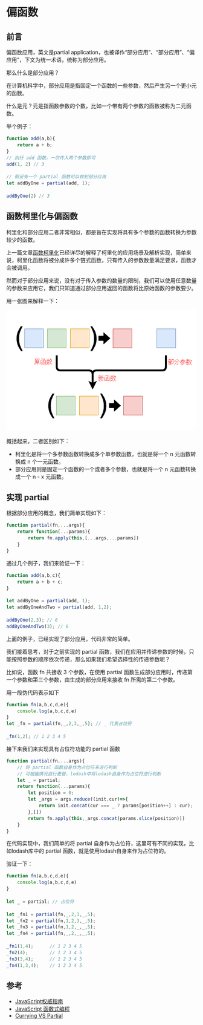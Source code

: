 # 偏函数

## 前言

偏函数应用，英文是partial application，也被译作“部分应用”、“部分应用”、“偏应用”，下文为统一术语，统称为部分应用。

那么什么是部分应用？

在计算机科学中，部分应用是指固定一个函数的一些参数，然后产生另一个更小元的函数。

什么是元？元是指函数参数的个数，比如一个带有两个参数的函数被称为二元函数。

举个例子：

```javascript
function add(a,b){
    return a + b;
}
// 执行 add 函数，一次传入两个参数即可
add(1, 2) // 3

// 假设有一个 partial 函数可以做到部分应用
let addByOne = partial(add, 1);

addByOne(2) // 3
```

## 函数柯里化与偏函数

柯里化和部分应用二者非常相似，都是旨在实现将具有多个参数的函数转换为参数较少的函数。

上一篇文章[函数柯里化](https)已经详尽的解释了柯里化的应用场景及解析实现，简单来说，柯里化函数将被分成许多个链式函数，只有传入的参数数量满足要求，函数才会被调用。

然而对于部分应用来说，没有对于传入参数的数量的限制，我们可以使用任意数量的参数来应用它，我们只知道通过部分应用返回的函数将比原始函数的参数要少。

用一张图来解释一下：

![](./1.png)

概括起来，二者区别如下：

+ 柯里化是将一个多参数函数转换成多个单参数函数，也就是将一个 n 元函数转换成 n 个一元函数。
+ 部分应用则是固定一个函数的一个或者多个参数，也就是将一个 n 元函数转换成一个 n - x 元函数。

## 实现 partial

根据部分应用的概念，我们简单实现如下：

```javascript
function partial(fn,...args){
    return function(...params){
        return fn.apply(this,[...args,...params])
    }
}
```

通过几个例子，我们来验证一下：

```javascript
function add(a,b,c){
    return a + b + c;
}

let addByOne = partial(add, 1);
let addByOneAndTwo = partial(add, 1,2);

addByOne(2,3); // 6
addByOneAndTwo(3); // 6
```

上面的例子，已经实现了部分应用，代码非常的简单。

我们接着思考，对于之前实现的 partial 函数，我们在应用并传递参数的时候，只能按照参数的顺序依次传递，那么如果我们希望选择性的传递参数呢？

比如说，函数 fn 共接收 3 个参数，在使用 partial 函数生成部分应用时，传递第一个参数和第三个参数，由生成的部分应用来接收 fn 所需的第二个参数。

用一段伪代码表示如下

```javascript
function fn(a,b,c,d,e){
    console.log(a,b,c,d,e)
}
let _fn = partial(fn,_,2,3,_,5); // _ 代表占位符

_fn(1,2); // 1 2 3 4 5
```

接下来我们来实现具有占位符功能的 partial 函数

```javascript
function partial(fn,...args){
    // 将 partial 函数自身作为占位符来进行判断
    // 可根据情况自行更替，lodash中将lodash自身作为占位符进行判断
    let _ = partial;
    return function(...params){
        let position = 0;
        let _args = args.reduce((init,cur)=>{
            return init.concat(cur === _ ? params[position++] : cur);
        },[])
        return fn.apply(this,_args.concat(params.slice(position)))
    }
}
```

在代码实现中，我们简单的将 partial 自身作为占位符，这里可有不同的实现，比如lodash库中的 partial 函数，就是使用lodash自身来作为占位符的。

验证一下：

```javascript
function fn(a,b,c,d,e){
    console.log(a,b,c,d,e)
}

let _ = partial; // 占位符

let _fn1 = partial(fn,_,2,3,_,5);
let _fn2 = partial(fn,1,2,3,_,5);
let _fn3 = partial(fn,1,2,_,_,5);
let _fn4 = partial(fn,_,2,_,_,5);

_fn1(1,4);      // 1 2 3 4 5
_fn2(4);        // 1 2 3 4 5
_fn3(3,4);      // 1 2 3 4 5
_fn4(1,3,4);    // 1 2 3 4 5
```

## 参考

+ [JavaScript权威指南](https://book.douban.com/subject/10549733/)
+ [JavaScript 函数式编程](https://book.douban.com/subject/26579320/)
+ [Currying VS Partial](https://codeburst.io/javascript-currying-vs-partial-application-4db5b2442be8)
